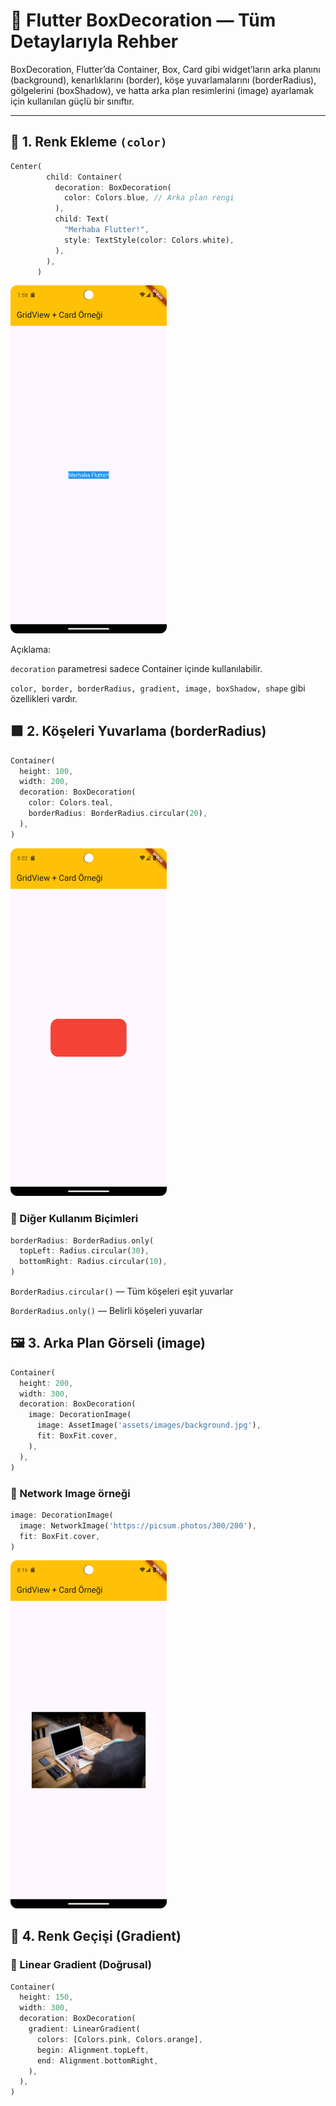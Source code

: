 # 🎨 Flutter BoxDecoration — Tüm Detaylarıyla Rehber

BoxDecoration, Flutter’da Container, Box, Card gibi widget’ların arka planını (background), kenarlıklarını (border), köşe yuvarlamalarını (borderRadius), gölgelerini (boxShadow), ve hatta arka plan resimlerini (image) ayarlamak için kullanılan güçlü bir sınıftır.

---
## 🎨 1. Renk Ekleme `(color)`

```dart
Center(
        child: Container(
          decoration: BoxDecoration(
            color: Colors.blue, // Arka plan rengi
          ),
          child: Text(
            "Merhaba Flutter!",
            style: TextStyle(color: Colors.white),
          ),
        ),
      )
```
<img src="../assets/Screenshot_20251030_105816.png" width="250">

Açıklama:

`decoration` parametresi sadece Container içinde kullanılabilir.

`color, border, borderRadius, gradient, image, boxShadow, shape` gibi özellikleri vardır.

## 🟪 2. Köşeleri Yuvarlama (borderRadius)

```dart
Container(
  height: 100,
  width: 200,
  decoration: BoxDecoration(
    color: Colors.teal,
    borderRadius: BorderRadius.circular(20),
  ),
)

```

<img src="../assets/Screenshot_20251030_110244.png" width="250">

### 🔹 Diğer Kullanım Biçimleri

```dart
borderRadius: BorderRadius.only(
  topLeft: Radius.circular(30),
  bottomRight: Radius.circular(10),
)
```

`BorderRadius.circular()` — Tüm köşeleri eşit yuvarlar

`BorderRadius.only()` — Belirli köşeleri yuvarlar

## 🖼️ 3. Arka Plan Görseli (image)

```dart
Container(
  height: 200,
  width: 300,
  decoration: BoxDecoration(
    image: DecorationImage(
      image: AssetImage('assets/images/background.jpg'),
      fit: BoxFit.cover,
    ),
  ),
)
```

### 🔸 Network Image örneği

```dart
image: DecorationImage(
  image: NetworkImage('https://picsum.photos/300/200'),
  fit: BoxFit.cover,
)
```

<img src="../assets/Screenshot_20251030_111655.png" width="250">

## 🌈 4. Renk Geçişi (Gradient)

### 🔹 Linear Gradient (Doğrusal)
```dart
Container(
  height: 150,
  width: 300,
  decoration: BoxDecoration(
    gradient: LinearGradient(
      colors: [Colors.pink, Colors.orange],
      begin: Alignment.topLeft,
      end: Alignment.bottomRight,
    ),
  ),
)
```
